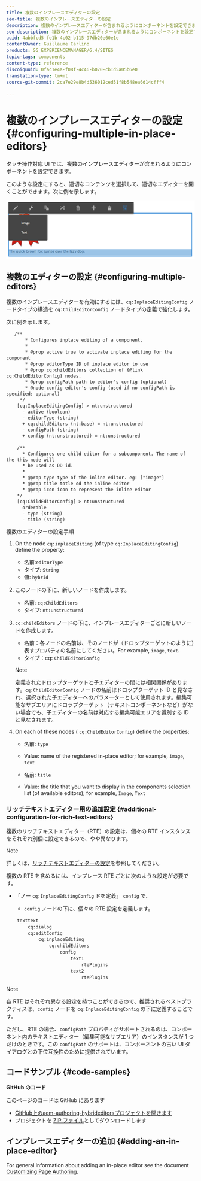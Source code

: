 ```yaml
---
title: 複数のインプレースエディターの設定
seo-title: 複数のインプレースエディターの設定
description: 複数のインプレースエディターが含まれるようにコンポーネントを設定できます
seo-description: 複数のインプレースエディターが含まれるようにコンポーネントを設定できます
uuid: 4abbfcd5-fe1b-4c02-b115-97db20e60e1e
contentOwner: Guillaume Carlino
products: SG_EXPERIENCEMANAGER/6.4/SITES
topic-tags: components
content-type: reference
discoiquuid: 0fac1e4a-f08f-4c46-b070-cb1d5a05b6e0
translation-type: tm+mt
source-git-commit: 2ca7e29e8b4d536012ced51f8b548ea6d14cfff4

---
```



# 複数のインプレースエディターの設定{#configuring-multiple-in-place-editors}

タッチ操作対応 UI では、複数のインプレースエディターが含まれるようにコンポーネントを設定できます。

このような設定にすると、適切なコンテンツを選択して、適切なエディターを開くことができます。次に例を示します。

![chlimage_1-8](assets/chlimage_1-8.png)

## 複数のエディターの設定 {#configuring-multiple-editors}

複数のインプレースエディターを有効にするには、`cq:InplaceEditingConfig` ノードタイプの構造を `cq:ChildEditorConfig` ノードタイプの定義で強化します。

次に例を示します。

```
   /**
       * Configures inplace editing of a component.
       *
       * @prop active true to activate inplace editing for the component
       * @prop editorType ID of inplace editor to use
       * @prop cq:childEditors collection of {@link cq:ChildEditorConfig} nodes.
       * @prop configPath path to editor's config (optional)
       * @node config editor's config (used if no configPath is specified; optional)
     */
    [cq:InplaceEditingConfig] > nt:unstructured
      - active (boolean)
      - editorType (string)
      + cq:childEditors (nt:base) = nt:unstructured
      - configPath (string)
      + config (nt:unstructured) = nt:unstructured

    /**
      * Configures one child editor for a subcomponent. The name of the this node will
      * be used as DD id.
      *
      * @prop type type of the inline editor. eg: ["image"]
      * @prop title totle od the inline editor
      * @prop icon icon to represent the inline editor
    */
    [cq:ChildEditorConfig] > nt:unstructured
      orderable
      - type (string)
      - title (string)
```

複数のエディターの設定手順

1. On the node `cq:inplaceEditing` (of type `cq:InplaceEditingConfig`) define the property:

   * 名前:`editorType`
   * タイプ: `String`
   * 値: `hybrid`

1. このノードの下に、新しいノードを作成します。

   * 名前: `cq:ChildEditors`
   * タイプ: `nt:unstructured`

1. `cq:childEditors` ノードの下に、インプレースエディターごとに新しいノードを作成します。

   * 名前：各ノードの名前は、そのノードが（ドロップターゲットのように）表すプロパティの名前にしてください。For example, `image`, `text`.
   * タイプ：cq: `ChildEditorConfig`
   >[!NOTE]
   >
   >定義されたドロップターゲットと子エディターの間には相関関係があります。`cq:ChildEditorConfig` ノードの名前はドロップターゲット ID と見なされ、選択された子エディターへのパラメーターとして使用されます。編集可能なサブエリアにドロップターゲット（テキストコンポーネントなど）がない場合でも、子エディターの名前は対応する編集可能エリアを識別する ID と見なされます。

1. On each of these nodes ( `cq:ChildEditorConfig`) define the properties:

   * 名前: `type`
   * Value: name of the registered in-place editor; for example, `image`, `text`

   * 名前: `title`
   * Value: the title that you want to display in the components selection list (of available editors); for example, `Image`, `Text`

### リッチテキストエディター用の追加設定 {#additional-configuration-for-rich-text-editors}

複数のリッチテキストエディター（RTE）の設定は、個々の RTE インスタンスをそれぞれ別個に設定できるので、やや異なります。

>[!NOTE]
>
>詳しくは、[リッチテキストエディターの設定](/help/sites-administering/rich-text-editor.md)を参照してください。

複数の RTE を含めるには、インプレース RTE ごとに次のような設定が必要です。

* 「ノー `cq:InplaceEditingConfig` ドを定義」 `config` で、

   * `config` ノードの下に、個々の RTE 設定を定義します。

```xml
    texttext
        cq:dialog
        cq:editConfig
            cq:inplaceEditing
                cq:childEditors
                    config
                        text1
                            rtePlugins
                        text2
                            rtePlugins
```

>[!NOTE]
>
>各 RTE はそれぞれ異なる設定を持つことができるので、推奨されるベストプラクティスは、`config` ノードを `cq:InplaceEditingConfig` の下に定義することです。
>
>ただし、RTE の場合、`configPath` プロパティがサポートされるのは、コンポーネント内のテキストエディター（編集可能なサブエリア）のインスタンスが 1 つだけのときです。この `configPath` のサポートは、コンポーネントの古い UI ダイアログとの下位互換性のために提供されています。

## コードサンプル {#code-samples}

**GitHub のコード**

このページのコードは GitHub にあります

* [GitHub上のaem-authoring-hybrideditorsプロジェクトを開きます](https://github.com/Adobe-Marketing-Cloud/aem-authoring-hybrideditors)
* プロジェクトを [ZIP ファイル](https://github.com/Adobe-Marketing-Cloud/aem-authoring-hybrideditors/archive/master.zip)としてダウンロードします

## インプレースエディターの追加 {#adding-an-in-place-editor}

For general information about adding an in-place editor see the document [Customizing Page Authoring](/help/sites-developing/customizing-page-authoring-touch.md#add-new-in-place-editor).

